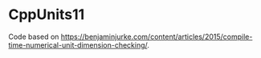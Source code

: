 # CppUnits11

Code based on https://benjaminjurke.com/content/articles/2015/compile-time-numerical-unit-dimension-checking/.

